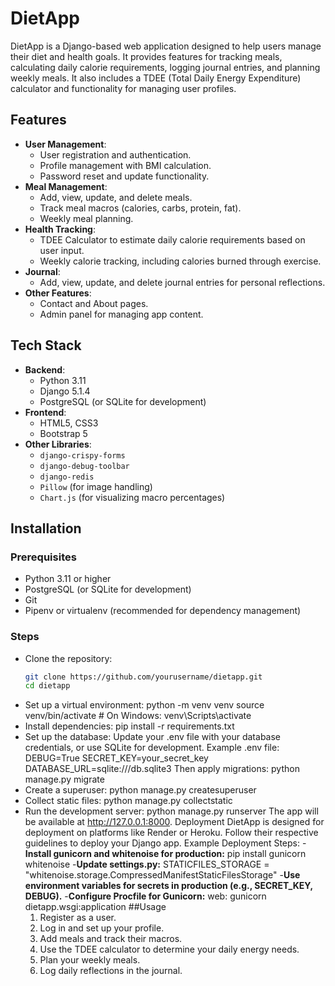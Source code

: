 # DietApp
DietApp is a Django-based web application designed to help users manage their diet and health goals. It provides features for tracking meals, calculating daily calorie requirements, logging journal entries, and planning weekly meals. It also includes a TDEE (Total Daily Energy Expenditure) calculator and functionality for managing user profiles.
## Features
- **User Management**:
  - User registration and authentication.
  - Profile management with BMI calculation.
  - Password reset and update functionality.
- **Meal Management**:
  - Add, view, update, and delete meals.
  - Track meal macros (calories, carbs, protein, fat).
  - Weekly meal planning.
- **Health Tracking**:
  - TDEE Calculator to estimate daily calorie requirements based on user input.
  - Weekly calorie tracking, including calories burned through exercise.
- **Journal**:
  - Add, view, update, and delete journal entries for personal reflections.
- **Other Features**:
  - Contact and About pages.
  - Admin panel for managing app content.
## Tech Stack
- **Backend**:
  - Python 3.11
  - Django 5.1.4
  - PostgreSQL (or SQLite for development)
- **Frontend**:
  - HTML5, CSS3
  - Bootstrap 5
- **Other Libraries**:
  - `django-crispy-forms`
  - `django-debug-toolbar`
  - `django-redis`
  - `Pillow` (for image handling)
  - `Chart.js` (for visualizing macro percentages)
## Installation
### Prerequisites
- Python 3.11 or higher
- PostgreSQL (or SQLite for development)
- Git
- Pipenv or virtualenv (recommended for dependency management)
### Steps
- Clone the repository:
   ```bash
   git clone https://github.com/yourusername/dietapp.git
   cd dietapp
- Set up a virtual environment:
python -m venv venv
source venv/bin/activate  # On Windows: venv\Scripts\activate
- Install dependencies:
pip install -r requirements.txt
- Set up the database:
Update your .env file with your database credentials, or use SQLite for development. Example .env file:
DEBUG=True
SECRET_KEY=your_secret_key
DATABASE_URL=sqlite:///db.sqlite3
Then apply migrations:
python manage.py migrate
- Create a superuser:
python manage.py createsuperuser
- Collect static files:
python manage.py collectstatic
- Run the development server:
python manage.py runserver
The app will be available at http://127.0.0.1:8000.
Deployment
DietApp is designed for deployment on platforms like Render or Heroku. Follow their respective guidelines to deploy your Django app.
Example Deployment Steps:
-**Install gunicorn and whitenoise for production:**
pip install gunicorn whitenoise
-**Update settings.py:**
STATICFILES_STORAGE = "whitenoise.storage.CompressedManifestStaticFilesStorage"
-**Use environment variables for secrets in production (e.g., SECRET_KEY, DEBUG).**
-**Configure Procfile for Gunicorn:**
web: gunicorn dietapp.wsgi:application
##Usage
	1.	Register as a user.
	2.	Log in and set up your profile.
	3.	Add meals and track their macros.
	4.	Use the TDEE calculator to determine your daily energy needs.
	5.	Plan your weekly meals.
	6.	Log daily reflections in the journal.

